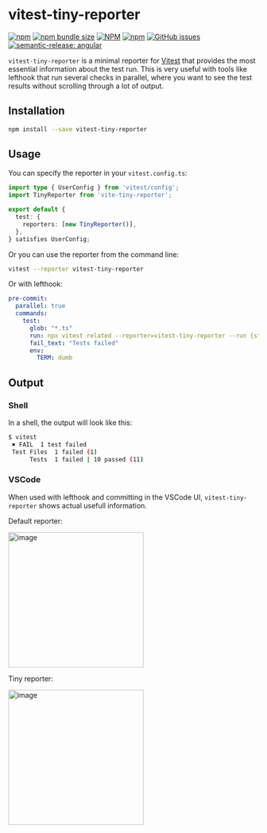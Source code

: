 # vitest-tiny-reporter

[![npm](https://img.shields.io/npm/v/vitest-tiny-reporter?style=flat-square)](https://www.npmjs.com/package/vitest-tiny-reporter?activeTab=versions)
[![npm bundle size](https://img.shields.io/bundlephobia/minzip/vitest-tiny-reporter?style=flat-square)](https://bundlephobia.com/package/vitest-tiny-reporter)
[![NPM](https://img.shields.io/npm/l/vitest-tiny-reporter?style=flat-square)](https://raw.githubusercontent.com/manbearwiz/vitest-tiny-reporter/master/LICENSE)
[![npm](https://img.shields.io/npm/dt/vitest-tiny-reporter?style=flat-square)](https://www.npmjs.com/package/vitest-tiny-reporter)
[![GitHub issues](https://img.shields.io/github/issues/manbearwiz/vitest-tiny-reporter?style=flat-square)](https://github.com/manbearwiz/vitest-tiny-reporter/issues)
[![semantic-release: angular](https://img.shields.io/badge/semantic--release-angular-e10079?logo=semantic-release&style=flat-square)](https://github.com/semantic-release/semantic-release)

`vitest-tiny-reporter` is a minimal reporter for [Vitest](https://github.com/vitest-dev/vitest) that provides the most essential information about the test run. This is very useful with tools like lefthook that run several checks in parallel, where you want to see the test results without scrolling through a lot of output.

## Installation

```sh
npm install --save vitest-tiny-reporter
```

## Usage

You can specify the reporter in your `vitest.config.ts`:

```ts
import type { UserConfig } from 'vitest/config';
import TinyReporter from 'vite-tiny-reporter';

export default {
  test: {
    reporters: [new TinyReporter()],
  },
} satisfies UserConfig;
```

Or you can use the reporter from the command line:

```sh
vitest --reporter vitest-tiny-reporter
```

Or with lefthook:

```yml
pre-commit:
  parallel: true
  commands:
    test:
      glob: "*.ts"
      run: npx vitest related --reporter=vitest-tiny-reporter --run {staged_files}
      fail_text: "Tests failed"
      env:
        TERM: dumb
```

## Output

### Shell

In a shell, the output will look like this:

```sh
$ vitest
 ✖ FAIL  1 test failed
 Test Files  1 failed (1)
      Tests  1 failed | 10 passed (11)
```

### VSCode

When used with lefthook and committing in the VSCode UI, `vitest-tiny-reporter` shows actual usefull information.

Default reporter:

<img width="272" alt="image" src="https://github.com/user-attachments/assets/b68d930d-05f8-4281-8b14-9f8843e7dfb4">

Tiny reporter:

<img width="272" alt="image" src="https://github.com/user-attachments/assets/312c4f5d-e56f-4662-bf2b-d395339031ce">
